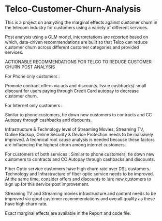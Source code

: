 # Telco-Customer-Churn-Analysis
This is a project on analyzing the marginal effects against customer churn in the telecom industry for customers using a variety of different services.

Post analysis using a GLM model, interpretations are reported based on which, data-driven recommendations are built so that Telco can reduce customer churn across different customer categories and provided services.

ACTIONABLE RECOMMENDATIONS FOR TELCO TO REDUCE CUSTOMER CHURN POST ANALYSIS 

For Phone only customers : 

Promote contract offers via ads and discounts. Issue cashbacks/ small discount for users paying through Credit Card autopay to decrease customer churn.

For Internet only customers :

Similar to phone customers, tie down new customers to contracts and CC Autopay through cashbacks and discounts.

Infrastructure & Technology level of Streaming Movies, Streaming TV, Online Backup, Online Security & Device Protection needs to be massively improved. A technical root cause analysis is needed because these factors are influencing the highest churn among internet customers.


For customers of both services :
Similar to phone customers, tie down new customers to contracts and CC Autopay through cashbacks and discounts.

Fiber Optic service customers have high churn rate over DSL customers. Technology and Infrastructure of fiber optic service needs to be improved. At the same time, consider offers and discounts to lure new customers to sign up for this service post improvement.

Streaming TV and Streaming movies infrastructure and content needs to be improved via good customer recommendations and overall quality as these have high churn rate.

Exact marginal effects are available in the Report and code file.
